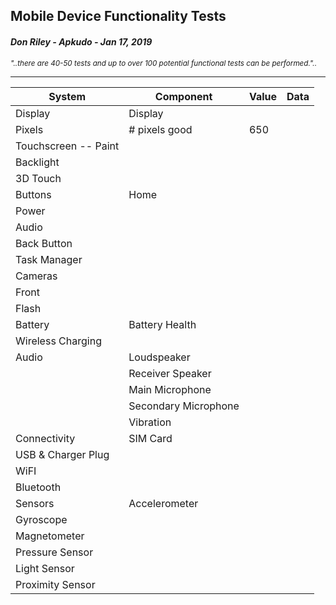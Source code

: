 ## Mobile Device Functionality Tests
#### *Don Riley - Apkudo - Jan 17, 2019* 

<sup>*"..there are 40-50 tests and up to over 100 potential functional tests can be performed."..*

---


System  | Component | Value | Data 
------- | --------- | ----  | ----  
Display | Display 
 | Pixels | # pixels good | 650  
 | Touchscreen -- Paint 
 | Backlight
 | 3D Touch
Buttons    | Home
   | Power
   | Audio
   | Back Button
   | Task Manager
   | Cameras	
   | Front
   | Flash
Battery    | Battery Health
   | Wireless Charging
Audio     | Loudspeaker
    | Receiver Speaker
    | Main Microphone
    | Secondary Microphone
    | Vibration
Connectivity  | 	SIM Card
 | 	USB & Charger Plug
 | 	WiFI
 | 	Bluetooth
Sensors  | Accelerometer
 | Gyroscope
 | Magnetometer
 | Pressure Sensor
 | Light Sensor
 | Proximity Sensor




